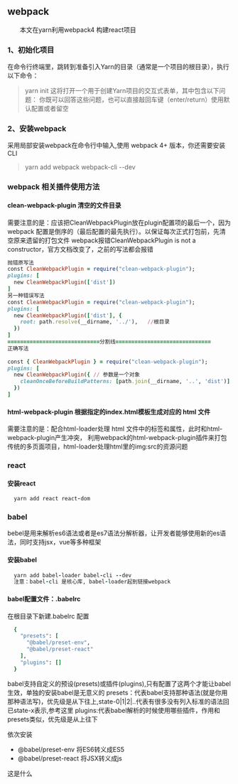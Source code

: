 ## webpack
&emsp;&emsp;本文在yarn利用webpack4 构建react项目
### 1、初始化项目
在命令行终端里，跳转到准备引入Yarn的目录（通常是一个项目的根目录），执行以下命令：
> yarn init
这将打开一个用于创建Yarn项目的交互式表单，其中包含以下问题：
你既可以回答这些问题，也可以直接敲回车键（enter/return）使用默认配置或者留空
### 2、安装webpack
采用局部安装webpack在命令行中输入,使用 webpack 4+ 版本，你还需要安装 CLI
>yarn add webpack webpack-cli --dev

### webpack 相关插件使用方法
#### clean-webpack-plugin 清空的文件目录
需要注意的是：应该把CleanWebpackPlugin放在plugin配置项的最后一个，因为 webpack 配置是倒序的（最后配置的最先执行）。以保证每次正式打包前，先清空原来遗留的打包文件
webpack报错CleanWebpackPlugin is not a constructor，官方文档改变了，之前的写法都会报错
```ruby
抛错原写法
const CleanWebpackPlugin = require("clean-webpack-plugin");
plugins: [
  new CleanWebpackPlugin(['dist'])
]
另一种错误写法
const CleanWebpackPlugin = require("clean-webpack-plugin");
plugins: [
  new CleanWebpackPlugin(['dist'], {
    root: path.resolve(__dirname, '../'),   //根目录
  })
]
=============================分割线==============================
正确写法
 
const { CleanWebpackPlugin } = require("clean-webpack-plugin");
plugins: [
  new CleanWebpackPlugin({ // 参数是一个对象
    cleanOnceBeforeBuildPatterns: [path.join(__dirname, '..', 'dist')]
  })
]
```
#### html-webpack-plugin 根据指定的index.html模板生成对应的 html 文件
需要注意的是：配合html-loader处理 html 文件中的<img>标签和属性，此时和html-webpack-plugin产生冲突，
利用webpack的html-webpack-plugin插件来打包传统的多页面项目，html-loader处理html里的img:src的资源问题

### react
#### 安装react
```ruby
  yarn add react react-dom
```
### babel
bebel是用来解析es6语法或者是es7语法分解析器，让开发者能够使用新的es语法，同时支持jsx，vue等多种框架
#### 安装babel
```ruby
  yarn add babel-loader babel-cli --dev
  注意：babel-cli 是核心库, babel-loader起到链接webpack
```
#### babel配置文件：.babelrc
在根目录下新建.babelrc
配置
```ruby
  {
    "presets": [
      "@babel/preset-env",
      "@babel/preset-react"
    ],
    "plugins": []
  }
```
babel支持自定义的预设(presets)或插件(plugins),只有配置了这两个才能让babel生效，单独的安装babel是无意义的
presets：代表babel支持那种语法(就是你用那种语法写)，优先级是从下往上,state-0|1|2|..代表有很多没有列入标准的语法回已state-x表示,参考这里
plugins:代表babel解析的时候使用哪些插件，作用和presets类似，优先级是从上往下

依次安装
* @babel/preset-env 将ES6转义成ES5
* @babel/preset-react 将JSX转义成js

这是什么

